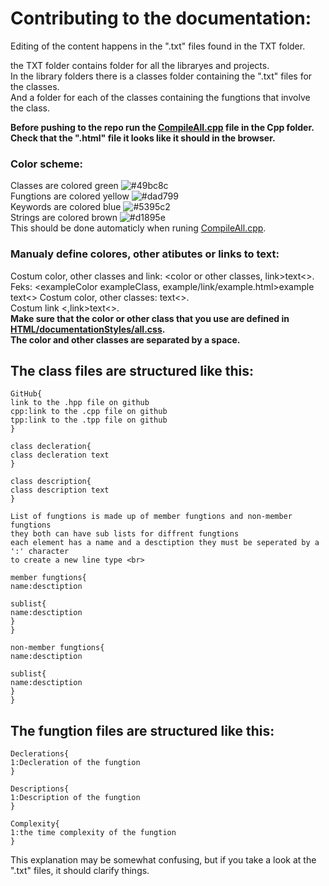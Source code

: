 # Contributing to the documentation:
Editing of the content happens in the ".txt" files found in the TXT folder.

the TXT folder contains folder for all the libraryes and projects.<br>
In the library folders there is a classes folder containing the ".txt" files for the classes.<br>
And a folder for each of the classes containing the fungtions that involve the class.<br>

**Before pushing to the repo run the [CompileAll.cpp](Cpp/CompileAll.cpp) file in the Cpp folder.<br>
Check that the ".html" file it looks like it should in the browser.**

### Color scheme:
Classes are colored green ![#49bc8c](https://placehold.co/15x15/49bc8c/49bc8c.png)<br>
Fungtions are colored yellow ![#dad799](https://placehold.co/15x15/dad799/dad799.png)<br>
Keywords are colored blue ![#5395c2](https://placehold.co/15x15/5395c2/5395c2.png)<br>
Strings are colored brown ![#d1895e](https://placehold.co/15x15/d1895e/d1895e.png)<br>
This should be done automaticly when runing [CompileAll.cpp](Cpp/CompileAll.cpp).<br>

### Manualy define colores, other atibutes or links to text:
Costum color, other classes and link: <color or other classes, link>text<>.<br>
Feks: <exampleColor exampleClass, example/link/example.html>example text<>
Costum color, other classes: <color or other classes>text<>.<br>
Costum link <,link>text<>.<br>
**Make sure that the color or other class that you use are defined in [HTML/documentationStyles/all.css](HTML/documentationStyles/all.css).<br>
The color and other classes are separated by a space.**<br>

## The class files are structured like this:
```
GitHub{
link to the .hpp file on github
cpp:link to the .cpp file on github
tpp:link to the .tpp file on github
}

class decleration{
class decleration text
}

class description{
class description text
}

List of fungtions is made up of member fungtions and non-member fungtions
they both can have sub lists for diffrent fungtions
each element has a name and a desctiption they must be seperated by a ':' character
to create a new line type <br>

member fungtions{
name:desctiption

sublist{
name:desctiption
}
}

non-member fungtions{
name:desctiption

sublist{
name:desctiption
}
}
```


## The fungtion files are structured like this:
```
Declerations{
1:Decleration of the fungtion
}

Descriptions{
1:Description of the fungtion
}

Complexity{
1:the time complexity of the fungtion
}
```
This explanation may be somewhat confusing, but if you take a look at the ".txt" files, it should clarify things.
